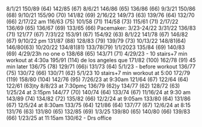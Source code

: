
8/1/21
150/89 (64)
142/85 (67)
8/6/21
146/86 (65)
136/86  (66)
9/3/21
150/86 (68)
9/10/21
155/90 (70)
141/82 (69)
2/16/22
149/73 (63)
139/76 (64)
132/70 (66)
2/17/22 am
116/63 (75)
101/58 (71)
114/58 (73)
115/61 (71)
2/17/22 
136/69 (65)
136/67 (69)
133/65 (66)
Pacemaker: 3/23-24/22
3/31/22
136/83 (71)
121/77 (67)
7/31/22
153/91 (67)
154/92 (63)
8/1/22
141/78 (67)
146/82 (67)
9/10/22 pm
131/87 (88)
128/83 (79)
139/79 (73)
10/13/22
148/81(64)
146/80(63)
10/20/22
134/81(81)
133/78(79)
1/1/2023
135/84 (69)
140/83 (69)
4/29/23h no one o
138/68 (65)
143/71 (71)
4/29/23 - 10 stairs+7 min workout 
at 4:30a
195/91 (114) de los angeles que 
171/82 (100)
162/78 (91)
45 min later 
136/75 (78)
129/71 (66)i
131/73 (64) 
5/1/23 - before workout 
136/77 (75)
130/72 (66)
130/71 (62)
5/1/23 10 stairs+7 min workout at 5:00
172/79 (119)
158/80 (104)
142/76 (95)
7/26/23 at 9:30am
121/64 (67)
122/64 (64)
122/61 (63)ty
8/8/23 at 7:30pmç
136/79 (62)y 
134/77 (62)
128/72 (63)
1/25/24 at 3:15pm 
144/77 (70)
140/74 (64)
133/74 (67)
11/16/24 at 9:30 am
143/89 (74)
134/82 (72)
135/82 (66)
12/2/24 at 9:05am
133/80 (64)
131/86 (67)
12/5/24 at 8:30am
133/75 (64)
121/86 (64)
137/77 (67)
12/6/24 at 8:15
131/76 (63)
131/80 (65)
132/85 (69)
1/3/25
139/80 (65)
140/80 (66)
139/83 (66)
1/23/25 at 11:15am
130/62 - Drs office 